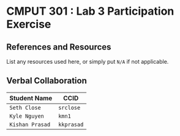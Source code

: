# CMPUT 301 : Lab 3 Participation Exercise

## References and Resources

List any resources used here, or simply put `N/A` if not applicable.

## Verbal Collaboration

| Student Name | CCID      |
| ------------ | --------- |
| `Seth Close` | `srclose` |
| `Kyle Nguyen` | `kmn1` |
| `Kishan Prasad`     | `kkprasad` |
